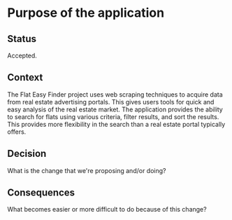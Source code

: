 # Purpose of the application

## Status

Accepted.

## Context

The Flat Easy Finder project uses web scraping techniques to acquire data from real estate advertising portals. This gives users tools for quick and easy analysis of the real estate market. The application provides the ability to search for flats using various criteria, filter results, and sort the results. This provides more flexibility in the search than a real estate portal typically offers.
## Decision

What is the change that we're proposing and/or doing?

## Consequences

What becomes easier or more difficult to do because of this change?
